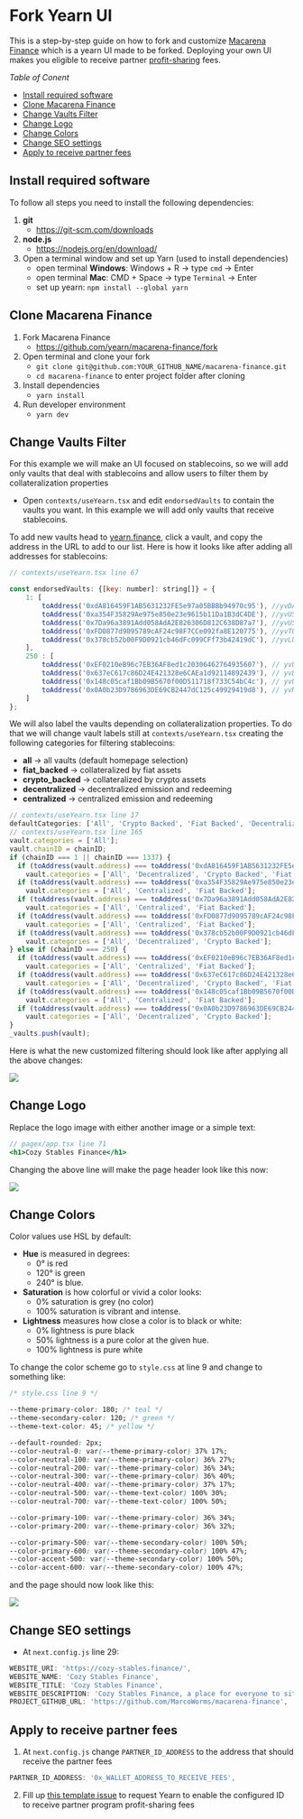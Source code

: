 # Fork Yearn UI

This is a step-by-step guide on how to fork and customize [Macarena Finance](https://github.com/yearn/macarena-finance) which is a yearn UI made to be forked. Deploying your own UI makes you eligible to receive partner [profit-sharing](https://docs.yearn.finance/partners/introduction#profit-share-model) fees.

*Table of Conent*
- [Install required software](#install-required-software)
- [Clone Macarena Finance](#clone-macarena-finance)
- [Change Vaults Filter](#change-vaults-filter)
- [Change Logo](#change-logo)
- [Change Colors](#change-colors)
- [Change SEO settings](#change-seo-settings)
- [Apply to receive partner fees](#apply-to-receive-partner-fees)

## Install required software

To follow all steps you need to install the following dependencies:

1. **git**
    - https://git-scm.com/downloads
2. **node.js**
    - https://nodejs.org/en/download/
3. Open a terminal window and set up Yarn (used to install dependencies)
    - open terminal **Windows**: Windows + R -> type `cmd` -> Enter
    - open terminal **Mac**: CMD + Space -> type `Terminal` -> Enter
    - set up yearn: `npm install --global yarn`

## Clone Macarena Finance

1. Fork Macarena Finance
    - https://github.com/yearn/macarena-finance/fork
2. Open terminal and clone your fork
    - `git clone git@github.com:YOUR_GITHUB_NAME/macarena-finance.git`
    - `cd macarena-finance` to enter project folder after cloning
3. Install dependencies 
    - `yarn install`
4. Run developer environment
    - `yarn dev`

## Change Vaults Filter

For this example we will make an UI focused on stablecoins, so we will add only vaults that deal with stablecoins and allow users to filter them by collateralization properties

* Open `contexts/useYearn.tsx` and edit `endorsedVaults` to contain the vaults you want. In this example we will add only vaults that receive stablecoins.

To add new vaults head to [yearn.finance](https://yearn.finance/#/vaults), click a vault, and copy the address in the URL to add to our list. Here is how it looks like after adding all addresses for stablecoins:

```js
// contexts/useYearn.tsx line 67

const endorsedVaults: {[key: number]: string[]} = {
	1: [
		toAddress('0xdA816459F1AB5631232FE5e97a05BBBb94970c95'), //yvDAI
		toAddress('0xa354F35829Ae975e850e23e9615b11Da1B3dC4DE'), //yvUSDC
		toAddress('0x7Da96a3891Add058AdA2E826306D812C638D87a7'), //yvUSDT
		toAddress('0xFD0877d9095789cAF24c98F7CCe092fa8E120775'), //yvTUSD
		toAddress('0x378cb52b00F9D0921cb46dFc099CFf73b42419dC'), //yvLUSD
	],
	250 : [
		toAddress('0xEF0210eB96c7EB36AF8ed1c20306462764935607'), // yvUSDC
		toAddress('0x637eC617c86D24E421328e6CAEa1d92114892439'), // yvDAI
		toAddress('0x148c05caf1Bb09B5670f00D511718f733C54bC4c'), // yvUSDT
		toAddress('0x0A0b23D9786963DE69CB2447dC125c49929419d8'), // yvMIM
	]
};
```

We will also label the vaults depending on collateralization properties. To do that we will change vault labels still at `contexts/useYearn.tsx` creating the following categories for filtering stablecoins:

* **all** -> all vaults (default homepage selection)
* **fiat_backed** -> collateralized by fiat assets
* **crypto_backed** -> collateralized by crypto assets
* **decentralized** -> decentralized emission and redeeming
* **centralized** -> centralized emission and redeeming


```js
// contexts/useYearn.tsx line 17
defaultCategories: ['All', 'Crypto Backed', 'Fiat Backed', 'Decentralized', 'Centralized']
// contexts/useYearn.tsx line 165
vault.categories = ['All'];
vault.chainID = chainID;
if (chainID === 1 || chainID === 1337) {
  if (toAddress(vault.address) === toAddress('0xdA816459F1AB5631232FE5e97a05BBBb94970c95')) //DAI
    vault.categories = ['All', 'Decentralized', 'Crypto Backed', 'Fiat Backed'];
  if (toAddress(vault.address) === toAddress('0xa354F35829Ae975e850e23e9615b11Da1B3dC4DE')) //usdc
    vault.categories = ['All', 'Centralized', 'Fiat Backed'];
  if (toAddress(vault.address) === toAddress('0x7Da96a3891Add058AdA2E826306D812C638D87a7')) //usdt
    vault.categories = ['All', 'Centralized', 'Fiat Backed'];
  if (toAddress(vault.address) === toAddress('0xFD0877d9095789cAF24c98F7CCe092fa8E120775')) //yvTUSD
    vault.categories = ['All', 'Centralized', 'Fiat Backed'];
  if (toAddress(vault.address) === toAddress('0x378cb52b00F9D0921cb46dFc099CFf73b42419dC')) //yvLUSD
    vault.categories = ['All', 'Decentralized', 'Crypto Backed'];
} else if (chainID === 250) {
  if (toAddress(vault.address) === toAddress('0xEF0210eB96c7EB36AF8ed1c20306462764935607')) //yvUSDC
    vault.categories = ['All', 'Centralized', 'Fiat Backed'];
  if (toAddress(vault.address) === toAddress('0x637eC617c86D24E421328e6CAEa1d92114892439')) //yvDAI
    vault.categories = ['All', 'Decentralized', 'Crypto Backed', 'Fiat Backed'];
  if (toAddress(vault.address) === toAddress('0x148c05caf1Bb09B5670f00D511718f733C54bC4c')) //yvUSDT
    vault.categories = ['All', 'Centralized', 'Fiat Backed'];
  if (toAddress(vault.address) === toAddress('0x0A0b23D9786963DE69CB2447dC125c49929419d8')) //yvMIM
    vault.categories = ['All', 'Decentralized', 'Crypto Backed'];
}
_vaults.push(vault);
```

Here is what the new customized filtering should look like after applying all the above changes:

![](https://i.imgur.com/cLfcNr4.png)

## Change Logo

Replace the logo image with either another image or a simple text:

```jsx
// pagex/app.tsx line 71
<h1>Cozy Stables Finance</h1>
```

Changing the above line will make the page header look like this now:

![](https://i.imgur.com/Lt0kFQM.png)

## Change Colors

Color values use HSL by default:

- **Hue** is measured in degrees:
  - 0° is red
  - 120° is green
  - 240° is blue.
- **Saturation** is how colorful or vivid a color looks:
  - 0% saturation is grey (no color)
  - 100% saturation is vibrant and intense.
- **Lightness** measures how close a color is to black or white:
  - 0% lightness is pure black
  - 50% lightness is a pure color at the given hue.
  - 100% lightness is pure white

To change the color scheme go to `style.css` at line 9 and change to something like:

```css
/* style.css line 9 */

--theme-primary-color: 180; /* teal */
--theme-secondary-color: 120; /* green */
--theme-text-color: 45; /* yellow */

--default-rounded: 2px;
--color-neutral-0: var(--theme-primary-color) 37% 17%;
--color-neutral-100: var(--theme-primary-color) 36% 27%;
--color-neutral-200: var(--theme-primary-color) 36% 34%;
--color-neutral-300: var(--theme-primary-color) 36% 40%;
--color-neutral-400: var(--theme-primary-color) 37% 17%;
--color-neutral-500: var(--theme-text-color) 100% 30%;
--color-neutral-700: var(--theme-text-color) 100% 50%;

--color-primary-100: var(--theme-primary-color) 36% 34%;
--color-primary-200: var(--theme-primary-color) 36% 32%;

--color-primary-500: var(--theme-secondary-color) 100% 50%;
--color-primary-600: var(--theme-secondary-color) 100% 47%;
--color-accent-500: var(--theme-secondary-color) 100% 50%;
--color-accent-600: var(--theme-secondary-color) 100% 47%;
```

and the page should now look like this:

![](https://i.imgur.com/r5Docla.png)

## Change SEO settings

- At `next.config.js` line 29:

```js
WEBSITE_URI: 'https://cozy-stables.finance/',
WEBSITE_NAME: 'Cozy Stables Finance',
WEBSITE_TITLE: 'Cozy Stables Finance',
WEBSITE_DESCRIPTION: 'Cozy Stables Finance, a place for everyone to sit comfy on their stables',
PROJECT_GITHUB_URL: 'https://github.com/MarcoWorms/macarena-finance',
```

## Apply to receive partner fees

1. At `next.config.js` change `PARTNER_ID_ADDRESS` to the address that should receive the partner fees

```js
PARTNER_ID_ADDRESS: '0x_WALLET_ADDRESS_TO_RECEIVE_FEES',
```

2. Fill up [this template issue](https://github.com/yearn/macarena-finance/issues/new?assignees=&labels=partnership+request&template=partnership-request.yml) to request Yearn to enable the configured ID to receive partner program profit-sharing fees